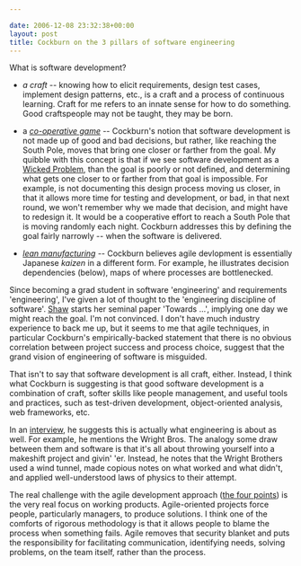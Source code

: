 ```yaml
---

date: 2006-12-08 23:32:38+00:00
layout: post
title: Cockburn on the 3 pillars of software engineering
---
```


What is software development?



	
  * _a craft_ -- knowing how to elicit requirements, design test cases, implement design patterns, etc., is a craft and a process of continuous learning. Craft for me refers to an innate sense for how to do something. Good craftspeople may not be taught, they may be born.

	
  * a [_co-operative game_](http://alistair.cockburn.us/index.php/Software_development_as_a_cooperative_game) -- Cockburn's notion that software development is not made up of good and bad decisions, but rather, like reaching the South Pole, moves that bring one closer or farther from the goal. My quibble with this concept is that if we see software development as a [Wicked Problem](http://en.wikipedia.org/wiki/Wicked_problems), than the goal is poorly or not defined, and determining what gets one closer to or farther from that goal is impossible. For example, is not documenting this design process moving us closer, in that it allows more time for testing and development, or bad, in that next round, we won't remember why we made that decision, and might have to redesign it. It would be a cooperative effort to reach a South Pole that is moving randomly each night. Cockburn addresses this by defining the goal fairly narrowly -- when the software is delivered.

	
  * [_lean manufacturing_](http://alistair.cockburn.us/index.php/What_engineering_has_in_common_with_manufacturing_and_why_it_matters) -- Cockburn believes agile devlopment is essentially Japanese _kaizen_ in a different form. For example, he illustrates decision dependencies (below), maps of where processes are bottlenecked.


Since becoming a grad student in software 'engineering' and requirements 'engineering', I've given a lot of thought to the 'engineering discipline of software'.  [Shaw](http://www.bibsonomy.org/bibtex/05453e6f17f3d1ae8f8ee7f1746b9f3c4/neilernst) starts her seminal paper 'Towards ...', implying one day we might reach the goal. I'm not convinced. I don't have much industry experience to back me up, but it seems to me that agile techniques, in particular Cockburn's empirically-backed statement that there is no obvious correlation between project success and process choice, suggest that the grand vision of engineering of software is misguided.

That isn't to say that software development is all craft, either. Instead, I think what Cockburn is suggesting is that good software development is a combination of craft, softer skills like people management, and useful tools and practices, such as test-driven development, object-oriented analysis, web frameworks, etc.

In an [interview](http://www.itconversations.com/transcripts/175/transcript-print175-1.html), he suggests this is actually what engineering is about as well. For example, he mentions the Wright Bros. The analogy some draw between them and software is that it's all about throwing yourself into a makeshift project and givin' 'er. Instead, he notes that the Wright Brothers used a wind tunnel, made copious notes on what worked and what didn't, and applied well-understood laws of physics to their attempt.

The real challenge with the agile development approach ([the four points](http://www.google.ca/url?sa=t&ct=res&cd=1&url=http%3A%2F%2Fagilemanifesto.org%2F&ei=--15RdbWHp6kpQKDmZ25Bw&usg=__hyQRPyE5G2HuOryJ6MvAdmnR3Hg=&sig2=P8U2Y0kQYjwl_yaQhzd9Lw)) is the very real focus on working products. Agile-oriented projects force people, particularly managers, to produce solutions. I think one of the comforts of rigorous methodology  is that it allows people to blame the process when something fails. Agile removes that security blanket and puts the responsibility for facilitating communication, identifying needs, solving problems, on the team itself, rather than the process.
